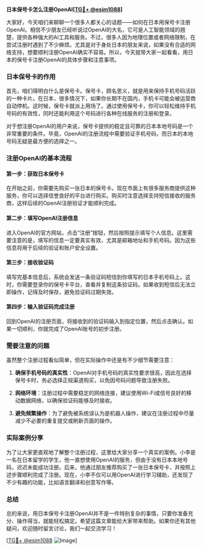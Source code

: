 **日本保号卡怎么注册OpenAI[[TG💪+ @esim1088](https://t.me/s/esim1088)]**

大家好，今天咱们来聊聊一个很多人都关心的话题——如何在日本用保号卡注册OpenAI。相信不少朋友已经听说过OpenAI的大名，它可是人工智能领域的翘楚，提供各种强大的AI工具和服务。不过，很多人因为地理位置或者网络限制，在尝试注册时遇到了不少麻烦。尤其是对于身处日本的朋友来说，如果没有合适的网络支持，想要顺利注册OpenAI确实不容易。所以，今天就带大家一起看看，用日本的保号卡注册OpenAI的具体步骤和注意事项。

### 日本保号卡的作用

首先，咱们得明白什么是保号卡。保号卡，顾名思义，就是用来保持手机号码活跃的一种卡片。在日本，很多情况下，如果你长期不在国内，手机卡可能会被运营商自动停机。这时候，保号卡就派上用场了。通过使用保号卡，你可以轻松维持手机号码的有效性，同时还能利用这个号码进行各种在线服务的注册和登录。

对于想注册OpenAI的用户来说，保号卡提供的稳定且可靠的日本本地号码是一个非常重要的条件。毕竟，OpenAI的注册流程中需要验证手机号码，而日本的本地号码无疑是最方便的选择之一。

### 注册OpenAI的基本流程

#### 第一步：获取日本保号卡

在开始之前，你需要先购买一张日本的保号卡。现在市面上有很多服务商提供这种服务，你可以选择信誉良好的平台进行购买。购买时注意选择支持短信接收的服务商，这样后续的OpenAI注册验证才能顺利完成。

#### 第二步：填写OpenAI注册信息

进入OpenAI的官方网站，点击“注册”按钮，然后按照提示填写个人信息。这里需要注意的是，填写的信息一定要真实有效，尤其是邮箱地址和手机号码。因为这些信息将用于后续的验证和账户安全设置。

#### 第三步：接收验证码

填写完基本信息后，系统会发送一条验证码短信到你填写的日本手机号码上。这时，你需要登录你的保号卡平台，查看并复制这条验证码。如果收到短信后无法立即操作，记得及时保存，避免验证码过期失效。

#### 第四步：输入验证码完成注册

回到OpenAI的注册页面，将接收到的验证码输入到指定位置，然后点击确认。如果一切顺利，你就完成了OpenAI账号的初步注册。

### 需要注意的问题

虽然整个注册过程看似简单，但在实际操作中还是有不少细节需要注意：

1. **确保手机号码的真实性**：OpenAI对手机号码的真实性要求很高，因此在选择保号卡时，务必选择正规渠道购买，以免因号码问题导致注册失败。
   
2. **网络环境**：注册过程中需要稳定的网络连接，建议使用Wi-Fi或信号良好的移动数据网络，以确保验证码能够及时接收。

3. **避免频繁操作**：为了避免被系统误认为是机器人操作，建议在注册过程中尽量减少不必要的重复提交或刷新页面的操作。

### 实际案例分享

为了让大家更直观地了解整个注册过程，这里给大家分享一个真实的案例。小李是一名在日本留学的学生，他一直想使用OpenAI的服务，但由于没有日本本地号码，迟迟未能成功注册。后来，他通过朋友推荐购买了一张日本保号卡，并按照上述步骤顺利完成了注册。现在，小李不仅可以用OpenAI进行学习辅助，还发现了不少有趣的功能，比如语言翻译和创意写作等。

### 总结

总的来说，用日本保号卡注册OpenAI并不是一件特别复杂的事情，只要你准备充分、操作得当，就能轻松搞定。希望这篇文章能给大家带来帮助。如果你还有其他疑问，欢迎随时留言讨论，我们一起交流学习！

[[TG💪+ @esim1088](https://t.me/s/esim1088) ![Image](https://i.postimg.cc/4NQfJmqS/Snipaste-2025-05-13-00-14-12.png)]